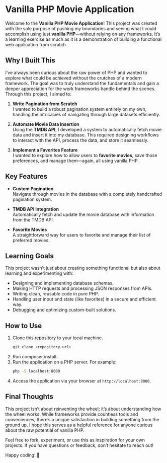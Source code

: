 # Vanilla PHP Movie Application

Welcome to the **Vanilla PHP Movie Application**! This project was created with the sole purpose of pushing my boundaries and seeing what I could accomplish using just **vanilla PHP**—without relying on any frameworks. It’s a learning exercise as much as it is a demonstration of building a functional web application from scratch.

## Why I Built This

I’ve always been curious about the raw power of PHP and wanted to explore what could be achieved without the crutches of a modern framework. The goal was to truly understand the fundamentals and gain a deeper appreciation for the work frameworks handle behind the scenes. Through this project, I aimed to:

1. **Write Pagination from Scratch**  
   I wanted to build a robust pagination system entirely on my own, handling the intricacies of navigating through large datasets efficiently.

2. **Automate Movie Data Insertion**  
   Using the **TMDB API**, I developed a system to automatically fetch movie data and insert it into my database. This required designing workflows to interact with the API, process the data, and store it seamlessly.

3. **Implement a Favorites Feature**  
   I wanted to explore how to allow users to **favorite movies**, save those preferences, and manage them—again, all using vanilla PHP.

## Key Features

- **Custom Pagination**  
  Navigate through movies in the database with a completely handcrafted pagination system.

- **TMDB API Integration**  
  Automatically fetch and update the movie database with information from the TMDB API.

- **Favorite Movies**  
  A straightforward way for users to favorite and manage their list of preferred movies.

## Learning Goals

This project wasn’t just about creating something functional but also about learning and experimenting with:

- Designing and implementing database schemas.
- Making HTTP requests and processing JSON responses from APIs.
- Writing clean, reusable code in pure PHP.
- Handling user input and state (like favorites) in a secure and efficient way.
- Debugging and optimizing custom-built solutions.

## How to Use

1. Clone this repository to your local machine.
   ```bash
   git clone <repository-url>
   ```
2. Run composer install.
3. Run the application on a PHP server. For example:
   ```bash
   php -S localhost:8000
   ```
4. Access the application via your browser at `http://localhost:8000`.

## Final Thoughts

This project isn’t about reinventing the wheel; it’s about understanding how the wheel works. While frameworks provide countless tools and conveniences, there’s a unique satisfaction in building something from the ground up. I hope this serves as a helpful reference for anyone curious about the raw potential of vanilla PHP.

Feel free to fork, experiment, or use this as inspiration for your own projects. If you have questions or feedback, don’t hesitate to reach out!

Happy coding! 🚀